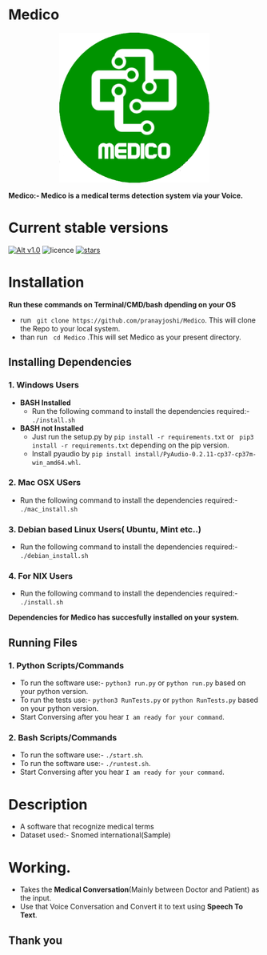 # Medico
<p align="center">
  <img width="300" height="300" src="/img/medico_round.png">
</p>

**Medico:- Medico is a medical terms detection system via your Voice.**

# Current stable versions
[![Alt v1.0](https://img.shields.io/badge/release--1.0-ok-green.svg)](https://github.com/pranayjoshi/Medico/releases/tag/1.0)  ![licence](https://img.shields.io/github/license/mashape/apistatus.svg) [![stars](https://img.shields.io/twitter/url?url=https%3A%2F%2Fgithub.com%2Fpranayjoshi%2FMedico)](https://twitter.com/intent/tweet?text=Wow:&url=https%3A%2F%2Fgithub.com%2Fpranayjoshi%2FMedico)
# Installation
**Run these commands on Terminal/CMD/bash dpending on your OS**
* run ``` git clone https://github.com/pranayjoshi/Medico```. This will clone the Repo to your local system.
* than run ``` cd Medico``` .This will set Medico as your present directory.

## Installing Dependencies
### 1. Windows Users
* **BASH Installed**
  * Run the following command to install the dependencies required:- ```./install.sh```
* **BASH not Installed**
  * Just run the setup.py by ``` pip install -r requirements.txt ``` or ``` pip3 install -r requirements.txt``` depending on the pip version.
  * Install pyaudio by ``` pip install install/PyAudio-0.2.11-cp37-cp37m-win_amd64.whl ```.
### 2. Mac OSX USers
* Run the following command to install the dependencies required:- ```./mac_install.sh```
### 3. Debian based Linux Users( Ubuntu, Mint etc..)
* Run the following command to install the dependencies required:- ```./debian_install.sh```
### 4. For NIX Users
* Run the following command to install the dependencies required:- ```./install.sh```

**Dependencies for **Medico** has succesfully installed on your system.**

## Running Files
### 1. Python Scripts/Commands
* To run the software use:- ```python3 run.py``` or ```python run.py``` based on your python version.
* To run the tests use:- ```python3 RunTests.py``` or ```python RunTests.py``` based on your python version.
* Start Conversing after you hear ``` I am ready for your command ```.
### 2. Bash Scripts/Commands
* To run the software use:- ```./start.sh```.
* To run the software use:- ```./runtest.sh```.
* Start Conversing after you hear ``` I am ready for your command ```.

# Description
* A software that recognize medical terms
* Dataset used:- Snomed international(Sample)

# Working.
* Takes the **Medical Conversation**(Mainly between Doctor and Patient) as the input.
* Use that Voice Conversation and Convert it to text using **Speech To Text**.

## Thank you
